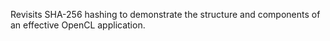 Revisits SHA-256 hashing to demonstrate the structure and components of an effective OpenCL application.
